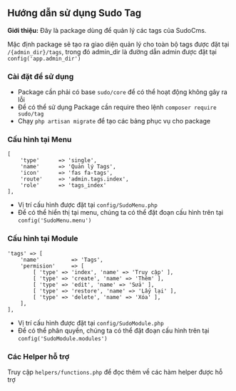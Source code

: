 ## Hướng dẫn sử dụng Sudo Tag ##

**Giới thiệu:** Đây là package dùng để quản lý các tags của SudoCms.

Mặc định package sẽ tạo ra giao diện quản lý cho toàn bộ tags được đặt tại `/{admin_dir}/tags`, trong đó admin_dir là đường dẫn admin được đặt tại `config('app.admin_dir')`

### Cài đặt để sử dụng ###

- Package cần phải có base `sudo/core` để có thể hoạt động không gây ra lỗi
- Để có thể sử dụng Package cần require theo lệnh `composer require sudo/tag`
- Chạy `php artisan migrate` để tạo các bảng phục vụ cho package

### Cấu hình tại Menu ###

	[
    	'type' 		=> 'single',
		'name' 		=> 'Quản lý Tags',
		'icon' 		=> 'fas fa-tags',
		'route' 	=> 'admin.tags.index',
		'role'		=> 'tags_index'
	],
 
- Vị trí cấu hình được đặt tại `config/SudoMenu.php`
- Để có thể hiển thị tại menu, chúng ta có thể đặt đoạn cấu hình trên tại `config('SudoMenu.menu')`

### Cấu hình tại Module ###
	
	'tags' => [
		'name' 			=> 'Tags',
		'permision' 	=> [
			[ 'type' => 'index', 'name' => 'Truy cập' ],
			[ 'type' => 'create', 'name' => 'Thêm' ],
			[ 'type' => 'edit', 'name' => 'Sửa' ],
			[ 'type' => 'restore', 'name' => 'Lấy lại' ],
			[ 'type' => 'delete', 'name' => 'Xóa' ],
		],
	],

- Vị trí cấu hình được đặt tại `config/SudoModule.php`
- Để có thể phân quyền, chúng ta có thể đặt đoạn cấu hình trên tại `config('SudoModule.modules')`
 
### Các Helper hỗ trợ ###

Truy cập `helpers/functions.php` để đọc thêm về các hàm helper được hỗ trợ